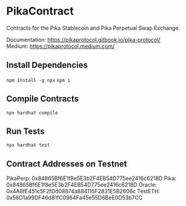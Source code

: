 # PikaContract
Contracts for the Pika Stablecoin and Pika Perpetual Swap Exchange.

Documentation: https://pikaprotocol.gitbook.io/pika-protocol/  
Medium: https://pikaprotocol.medium.com/  

## Install Dependencies
`npm install -g npx`
`npm i`

## Compile Contracts
`npx hardhat compile`

## Run Tests
`npx hardhat test`

## Contract Addresses on Testnet  
PikaPerp: 0x84865Bf6E1f8e5E3b2F4EB54D775ee2416c6218D
Pika: 0x84865Bf6E1f8e5E3b2F4EB54D775ee2416c6218D
Oracle: 0x4A8fE451c5F2fDd08874a884115F2831E5B2606c
TestETH: 0x56D1a99DF46d81fC0964Fa45e55D6BeE0D53b7CC




